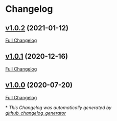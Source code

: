 # Changelog

## [v1.0.2](https://github.com/compwright/axios-retry-after/tree/v1.0.2) (2021-01-12)

[Full Changelog](https://github.com/compwright/axios-retry-after/compare/v1.0.1...v1.0.2)

## [v1.0.1](https://github.com/compwright/axios-retry-after/tree/v1.0.1) (2020-12-16)

[Full Changelog](https://github.com/compwright/axios-retry-after/compare/v1.0.0...v1.0.1)

## [v1.0.0](https://github.com/compwright/axios-retry-after/tree/v1.0.0) (2020-07-20)

[Full Changelog](https://github.com/compwright/axios-retry-after/compare/16cf408efe5f56e59abb0434e886e4c87da68215...v1.0.0)



\* *This Changelog was automatically generated by [github_changelog_generator](https://github.com/github-changelog-generator/github-changelog-generator)*
